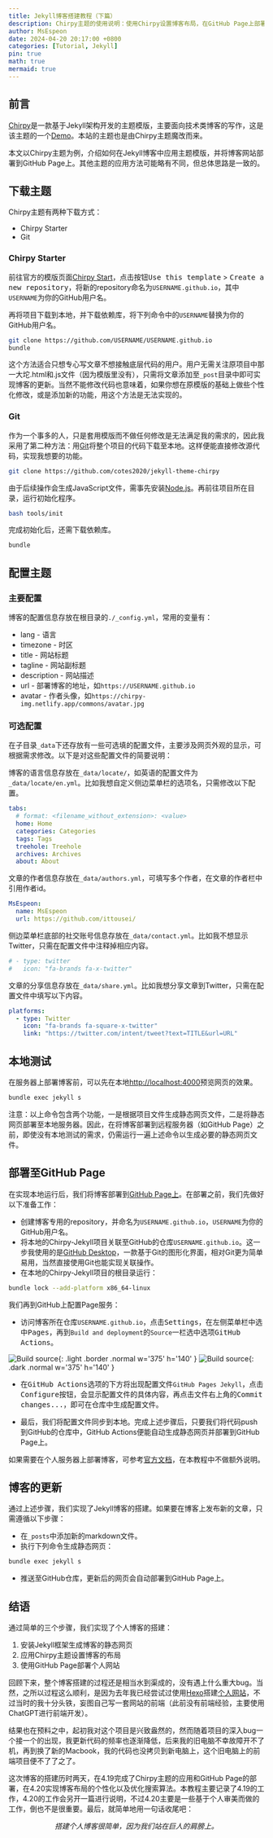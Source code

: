 ```yaml
---
title: Jekyll博客搭建教程（下篇）
description: Chirpy主题的使用说明：使用Chirpy设置博客布局，在GitHub Page上部署博客
author: MsEspeon
date: 2024-04-20 20:17:00 +0800
categories: [Tutorial, Jekyll]
pin: true
math: true
mermaid: true
---
```


## 前言

[Chirpy](https://github.com/cotes2020/jekyll-theme-chirpy)是一款基于Jekyll架构开发的主题模版，主要面向技术类博客的写作，这是该主题的一个[Demo](https://chirpy.cotes.page/)。本站的主题也是由Chirpy主题魔改而来。

本文以Chirpy主题为例，介绍如何在Jekyll博客中应用主题模版，并将博客网站部署到GitHub Page上。其他主题的应用方法可能略有不同，但总体思路是一致的。

## 下载主题

Chirpy主题有两种下载方式：

- Chirpy Starter
- Git

### Chirpy Starter

前往官方的模版页面[Chirpy Start](https://github.com/cotes2020/chirpy-starter)，点击按钮<kbd>Use this template</kbd> > <kbd>Create a new repository</kbd>，将新的repository命名为`USERNAME.github.io`，其中`USERNAME`为你的GitHub用户名。

再将项目下载到本地，并下载依赖库，将下列命令中的`USERNAME`替换为你的GitHub用户名。

```zsh
git clone https://github.com/USERNAME/USERNAME.github.io
bundle
```

这个方法适合只想专心写文章不想接触底层代码的用户。用户无需关注原项目中那一大坨.html和.js文件（因为模版里没有），只需将文章添加至`_post`目录中即可实现博客的更新。当然不能修改代码也意味着，如果你想在原模版的基础上做些个性化修改，或是添加新的功能，用这个方法是无法实现的。

### Git

作为一个事多的人，只是套用模版而不做任何修改是无法满足我的需求的，因此我采用了第二种方法：用[Git](https://git-scm.com/)将整个项目的代码下载至本地。这样便能直接修改源代码，实现我想要的功能。

```zsh
git clone https://github.com/cotes2020/jekyll-theme-chirpy
```

由于后续操作会生成JavaScript文件，需事先安装[Node.js](https://nodejs.org/en)。再前往项目所在目录，运行初始化程序。

```zsh
bash tools/init
```

完成初始化后，还需下载依赖库。

```zsh
bundle
```

## 配置主题

### 主要配置

博客的配置信息存放在根目录的`./_config.yml`，常用的变量有：

- lang - 语言
- timezone - 时区
- title - 网站标题
- tagline - 网站副标题
- description - 网站描述
- url - 部署博客的地址，如`https://USERNAME.github.io`
- avatar - 作者头像，如`https://chirpy-img.netlify.app/commons/avatar.jpg`

### 可选配置

在子目录`_data`下还存放有一些可选填的配置文件，主要涉及网页外观的显示，可根据需求修改。以下是对这些配置文件的简要说明：

博客的语言信息存放在`_data/locate/`，如英语的配置文件为`_data/locate/en.yml`。比如我想自定义侧边菜单栏的选项名，只需修改以下配置。

```yaml
tabs:
  # format: <filename_without_extension>: <value>
  home: Home
  categories: Categories
  tags: Tags
  treehole: Treehole
  archives: Archives
  about: About
```

文章的作者信息存放在`_data/authors.yml`，可填写多个作者，在文章的作者栏中引用作者id。

```yaml
MsEspeon:
  name: MsEspeon
  url: https://github.com/ittousei/
```

侧边菜单栏底部的社交账号信息存放在`_data/contact.yml`。比如我不想显示Twitter，只需在配置文件中注释掉相应内容。

```yaml
# - type: twitter
#   icon: "fa-brands fa-x-twitter"
```

文章的分享信息存放在`_data/share.yml`。比如我想分享文章到Twitter，只需在配置文件中填写以下内容。

```yaml
platforms:
  - type: Twitter
    icon: "fa-brands fa-square-x-twitter"
    link: "https://twitter.com/intent/tweet?text=TITLE&url=URL"
```

## 本地测试

在服务器上部署博客前，可以先在本地[http://localhost:4000](http://localhost:4000)预览网页的效果。

```zsh
bundle exec jekyll s
```

注意：以上命令包含两个功能，一是根据项目文件生成静态网页文件，二是将静态网页部署至本地服务器。因此，在将博客部署到远程服务器（如GitHub Page）之前，即使没有本地测试的需求，仍需运行一遍上述命令以生成必要的静态网页文件。

## 部署至GitHub Page

在实现本地运行后，我们将博客部署到[GitHub Page上](https://pages.github.com/)。在部署之前，我们先做好以下准备工作：

- 创建博客专用的repository，并命名为`USERNAME.github.io`，`USERNAME`为你的GitHub用户名。
- 将本地的Chirpy-Jekyll项目关联至GitHub的仓库`USERNAME.github.io`。这一步我使用的是[GitHub Desktop](https://desktop.github.com/)，一款基于Git的图形化界面，相对Git更为简单易用，当然直接使用Git也能实现关联操作。
- 在本地的Chirpy-Jekyll项目的根目录运行：

```zsh
bundle lock --add-platform x86_64-linux
```

我们再到GitHub上配置Page服务：

- 访问博客所在仓库`USERNAME.github.io`，点击<kbd>Settings</kbd>，在左侧菜单栏中选中<kbd>Pages</kbd>，再到`Build and deployment`的`Source`一栏选中选项<kbd>GitHub Actions</kbd>。

![Build source](/assets/img/build-my-blog/pages-source-light.png){: .light .border .normal w='375' h='140' }
![Build source](/assets/img/build-my-blog/pages-source-dark.png){: .dark .normal w='375' h='140' }

- 在<kbd>GitHub Actions</kbd>选项的下方将出现配置文件`GitHub Pages Jekyll`，点击<kbd>Configure</kbd>按钮，会显示配置文件的具体内容，再点击文件右上角的<kbd>Commit changes...</kbd>，即可在仓库中生成配置文件。

- 最后，我们将配置文件同步到本地。完成上述步骤后，只要我们将代码push到GitHub的仓库中，GitHub Actions便能自动生成静态网页并部署到GitHub Page上。

如果需要在个人服务器上部署博客，可参考[官方文档](https://chirpy.cotes.page/posts/getting-started/#manually-build-and-deploy)，在本教程中不做额外说明。

## 博客的更新

通过上述步骤，我们实现了Jekyll博客的搭建。如果要在博客上发布新的文章，只需遵循以下步骤：

- 在`_posts`中添加新的markdown文件。
- 执行下列命令生成静态网页：

```zsh
bundle exec jekyll s
```

- 推送至GitHub仓库，更新后的网页会自动部署到GitHub Page上。

## 结语

通过简单的三个步骤，我们实现了个人博客的搭建：

1. 安装Jekyll框架生成博客的静态网页
2. 应用Chirpy主题设置博客的布局
3. 使用GitHub Page部署个人网站

回顾下来，整个博客搭建的过程还是相当水到渠成的，没有遇上什么重大bug。当然，之所以过程这么顺利，是因为去年我已经尝试过使用[Hexo](https://hexo.io/)搭建[个人网站](https://github.com/ittousei/eephi.github.io)，不过当时的我十分头铁，妄图自己写一套网站的前端（此前没有前端经验，主要使用ChatGPT进行前端开发）。

结果也在预料之中，起初我对这个项目是兴致盎然的，然而随着项目的深入bug一个接一个的出现，我更新代码的频率也逐渐降低，后来我的旧电脑不幸故障开不了机，再到换了新的Macbook，我的代码也没拷贝到新电脑上，这个旧电脑上的前端项目便不了了之了。

这次博客的搭建历时两天，在4.19完成了Chirpy主题的应用和GitHub Page的部署，在4.20实现博客布局的个性化以及优化搜索算法。本教程主要记录了4.19的工作，4.20的工作会另开一篇进行说明，不过4.20主要是一些基于个人审美而做的工作，倒也不是很重要。最后，就简单地用一句话收尾吧：

<center><i>搭建个人博客很简单，因为我们站在巨人的肩膀上。</i></center>